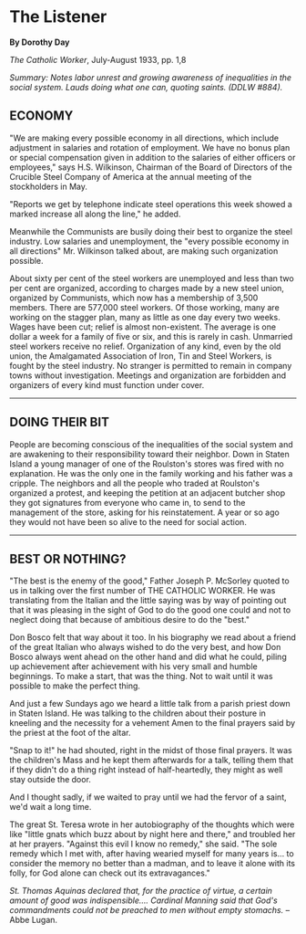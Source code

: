 The Listener
============

**By Dorothy Day**

*The Catholic Worker*, July-August 1933, pp. 1,8

*Summary: Notes labor unrest and growing awareness of inequalities in
the social system. Lauds doing what one can, quoting saints. (DDLW
\#884).*

ECONOMY
-------

"We are making every possible economy in all directions, which include
adjustment in salaries and rotation of employment. We have no bonus plan
or special compensation given in addition to the salaries of either
officers or employees," says H.S. Wilkinson, Chairman of the Board of
Directors of the Crucible Steel Company of America at the annual meeting
of the stockholders in May.

"Reports we get by telephone indicate steel operations this week showed
a marked increase all along the line," he added.

Meanwhile the Communists are busily doing their best to organize the
steel industry. Low salaries and unemployment, the "every possible
economy in all directions" Mr. Wilkinson talked about, are making such
organization possible.

About sixty per cent of the steel workers are unemployed and less than
two per cent are organized, according to charges made by a new steel
union, organized by Communists, which now has a membership of 3,500
members. There are 577,000 steel workers. Of those working, many are
working on the stagger plan, many as little as one day every two weeks.
Wages have been cut; relief is almost non-existent. The average is one
dollar a week for a family of five or six, and this is rarely in cash.
Unmarried steel workers receive no relief. Organization of any kind,
even by the old union, the Amalgamated Association of Iron, Tin and
Steel Workers, is fought by the steel industry. No stranger is permitted
to remain in company towns without investigation. Meetings and
organization are forbidden and organizers of every kind must function
under cover.

- - -

DOING THEIR BIT
---------------

People are becoming conscious of the inequalities of the social system
and are awakening to their responsibility toward their neighbor. Down in
Staten Island a young manager of one of the Roulston's stores was fired
with no explanation. He was the only one in the family working and his
father was a cripple. The neighbors and all the people who traded at
Roulston's organized a protest, and keeping the petition at an adjacent
butcher shop they got signatures from everyone who came in, to send to
the management of the store, asking for his reinstatement. A year or so
ago they would not have been so alive to the need for social action.

- - -

BEST OR NOTHING?
----------------

"The best is the enemy of the good," Father Joseph P. McSorley quoted to
us in talking over the first number of THE CATHOLIC WORKER. He was
translating from the Italian and the little saying was by way of
pointing out that it was pleasing in the sight of God to do the good one
could and not to neglect doing that because of ambitious desire to do
the "best."

Don Bosco felt that way about it too. In his biography we read about a
friend of the great Italian who always wished to do the very best, and
how Don Bosco always went ahead on the other hand and did what he could,
piling up achievement after achievement with his very small and humble
beginnings. To make a start, that was the thing. Not to wait until it
was possible to make the perfect thing.

And just a few Sundays ago we heard a little talk from a parish priest
down in Staten Island. He was talking to the children about their
posture in kneeling and the necessity for a vehement Amen to the final
prayers said by the priest at the foot of the altar.

"Snap to it!" he had shouted, right in the midst of those final prayers.
It was the children's Mass and he kept them afterwards for a talk,
telling them that if they didn't do a thing right instead of
half-heartedly, they might as well stay outside the door.

And I thought sadly, if we waited to pray until we had the fervor of a
saint, we'd wait a long time.

The great St. Teresa wrote in her autobiography of the thoughts which
were like "little gnats which buzz about by night here and there," and
troubled her at her prayers. "Against this evil I know no remedy," she
said. "The sole remedy which I met with, after having wearied myself for
many years is… to consider the memory no better than a madman, and to
leave it alone with its folly, for God alone can check out its
extravagances."

*St. Thomas Aquinas declared that, for the practice of virtue, a certain
amount of good was indispensible…. Cardinal Manning said that God's
commandments could not be preached to men without empty stomachs.* –
Abbe Lugan.
